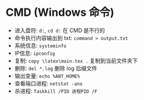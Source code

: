 # CMD (Windows 命令)

- 进入盘符: `d:`, `cd d:` 在 CMD 是不行的
- 命令执行内容输出到 txt: `command > output.txt`
- 系统信息: `systeminfo`
- IP信息: `ipconfig`
- 复制: `copy \latex\main.tex .` 复制到当前文件夹下
- 删除: `del *.log` 删除 log 后缀文件
- 输出变量: `echo %ANT_HOME%`
- 查看端口进程: `netstat -ano`
- 杀进程: `Taskkill /PID 进程PID /F`
